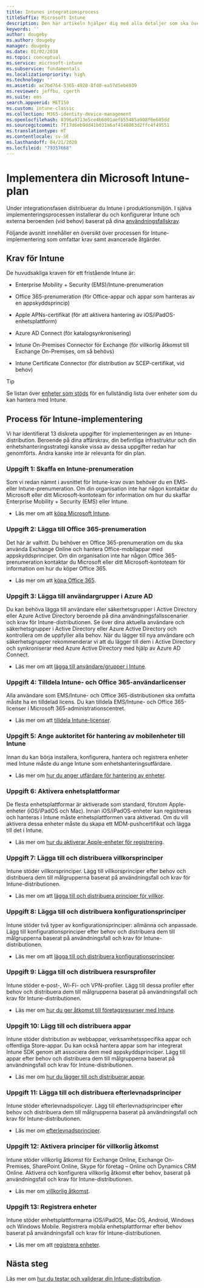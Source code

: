 ```yaml
---
title: Intunes integrationsprocess
titleSuffix: Microsoft Intune
description: Den här artikeln hjälper dig med alla detaljer som ska övervägas vid registreringen av en Microsoft Intune-molnlösning i din miljö.
keywords: ''
author: dougeby
ms.author: dougeby
manager: dougeby
ms.date: 01/02/2018
ms.topic: conceptual
ms.service: microsoft-intune
ms.subservice: fundamentals
ms.localizationpriority: high
ms.technology: ''
ms.assetid: ac7bd764-5365-4920-8fd0-ea57d5ebe039
ms.reviewer: jeffbu, cgerth
ms.suite: ems
search.appverid: MET150
ms.custom: intune-classic
ms.collection: M365-identity-device-management
ms.openlocfilehash: 8396a9713e5ce4b6001aefb55485a908f0e605dd
ms.sourcegitcommit: 7f17d6eb9dd41b031a6af4148863d2ffc4f49551
ms.translationtype: HT
ms.contentlocale: sv-SE
ms.lasthandoff: 04/21/2020
ms.locfileid: "79357668"
---
```

# <a name="implement-your-microsoft-intune-plan"></a>Implementera din Microsoft Intune-plan

Under integrationsfasen distribuerar du Intune i produktionsmiljön. I själva implementeringsprocessen installerar du och konfigurerar Intune och externa beroenden (vid behov) baserat på dina [användningsfallskrav](planning-guide-requirements.md).

Följande avsnitt innehåller en översikt över processen för Intune-implementering som omfattar krav samt avancerade åtgärder.

## <a name="intune-requirements"></a>Krav för Intune

De huvudsakliga kraven för ett fristående Intune är:

- Enterprise Mobility + Security (EMS)/Intune-prenumeration

- Office 365-prenumeration (för Office-appar och appar som hanteras av en appskyddsprincip)

- Apple APNs-certifikat (för att aktivera hantering av iOS/iPadOS-enhetsplattform)

- Azure AD Connect (för katalogsynkronisering)

- Intune On-Premises Connector för Exchange (för villkorlig åtkomst till Exchange On-Premises, om så behövs)

- Intune Certificate Connector (för distribution av SCEP-certifikat, vid behov)

>[!TIP]
> Se listan över [enheter som stöds](supported-devices-browsers.md) för en fullständig lista över enheter som du kan hantera med Intune.

## <a name="intune-implementation-process"></a>Process för Intune-implementering

Vi har identifierat 13 diskreta uppgifter för implementeringen av en Intune-distribution. Beroende på dina affärskrav, din befintliga infrastruktur och din enhetshanteringsstrategi kanske vissa av dessa uppgifter redan har genomförts. Andra kanske inte är relevanta för din plan.

### <a name="task-1-get-an-intune-subscription"></a>Uppgift 1: Skaffa en Intune-prenumeration

Som vi redan nämnt i avsnittet för Intune-krav ovan behöver du en EMS- eller Intune-prenumeration. Om din organisation inte har någon kontaktar du Microsoft eller ditt Microsoft-kontoteam för information om hur du skaffar Enterprise Mobility + Security (EMS) eller Intune.

- Läs mer om att [köpa Microsoft Intune](https://www.microsoft.com/cloud-platform/microsoft-intune-pricing).

### <a name="task-2-add-office-365-subscription"></a>Uppgift 2: Lägga till Office 365-prenumeration

Det här är valfritt. Du behöver en Office 365-prenumeration om du ska använda Exchange Online och hantera Office-mobilappar med appskyddsprinciper. Om din organisation inte har någon Office 365-prenumeration kontaktar du Microsoft eller ditt Microsoft-kontoteam för information om hur du köper Office 365.

- Läs mer om att [köpa Office 365](https://products.office.com/business/compare-office-365-for-business-plans).

### <a name="task-3-add-users-groups-in-azure-ad"></a>Uppgift 3: Lägga till användargrupper i Azure AD

Du kan behöva lägga till användare eller säkerhetsgrupper i Active Directory eller Azure Active Directory beroende på dina användningsfallsscenarier och krav för Intune-distributionen. Se över dina aktuella användare och säkerhetsgrupper i Active Directory eller Azure Active Directory och kontrollera om de uppfyller alla behov. När du lägger till nya användare och säkerhetsgrupper rekommenderar vi att du lägger till dem i Active Directory och synkroniserar med Azure Active Directory med hjälp av Azure AD Connect.

- Läs mer om att [lägga till användare/grupper i Intune](users-add.md).
<!---why not send them to the AAD connect topic? Question out to Andre: https://docs.microsoft.com/azure/active-directory/connect/active-directory-aadconnect--->


### <a name="task-4-assign-intune-and-office-365-user-licenses"></a>Uppgift 4: Tilldela Intune- och Office 365-användarlicenser

Alla användare som EMS/Intune- och Office 365-distributionen ska omfatta måste ha en tilldelad licens. Du kan tilldela EMS/Intune- och Office 365-licenser i Microsoft 365-administrationscentret.

- Läs mer om att [tilldela Intune-licenser](licenses-assign.md).

### <a name="task-5-set-mobile-device-management-authority-to-intune"></a>Uppgift 5: Ange auktoritet för hantering av mobilenheter till Intune

Innan du kan börja installera, konfigurera, hantera och registrera enheter med Intune måste du ange Intune som enhetshanteringsutfärdare.

- Läs mer om [hur du anger utfärdare för hantering av enheter](mdm-authority-set.md).

### <a name="task-6-enable-device-platforms"></a>Uppgift 6: Aktivera enhetsplattformar

De flesta enhetsplattformar är aktiverade som standard, förutom Apple-enheter (iOS/iPadOS och Mac). Innan iOS/iPadOS-enheter kan registreras och hanteras i Intune måste enhetsplattformen vara aktiverad. Om du vill aktivera dessa enheter måste du skapa ett MDM-pushcertifikat och lägga till det i Intune.

- Läs mer om [hur du aktiverar Apple-enheter för registrering](../enrollment/apple-mdm-push-certificate-get.md).

### <a name="task-7-add-and-deploy-terms-and-conditions-policies"></a>Uppgift 7: Lägga till och distribuera villkorsprinciper

Intune stöder villkorsprinciper. Lägg till villkorsprinciper efter behov och distribuera dem till målgrupperna baserat på användningsfall och krav för Intune-distributionen.

- Läs mer om att [lägga till och distribuera principer för villkor](../enrollment/terms-and-conditions-create.md).

### <a name="task-8-add-and-deploy-configuration-policies"></a>Uppgift 8: Lägga till och distribuera konfigurationsprinciper

Intune stöder två typer av konfigurationsprinciper: allmänna och anpassade. Lägg till konfigurationsprinciper efter behov och distribuera dem till målgrupperna baserat på användningsfall och krav för Intune-distributionen.

- Läs mer om att [lägga till och distribuera konfigurationsprinciper](../configuration/device-profiles.md).

### <a name="task-9-add-and-deploy-resource-profiles"></a>Uppgift 9: Lägga till och distribuera resursprofiler

Intune stöder e-post-, Wi-Fi- och VPN-profiler. Lägg till dessa profiler efter behov och distribuera dem till målgrupperna baserat på användningsfall och krav för Intune-distributionen.

- Läs mer om [hur du ger åtkomst till företagsresurser med Intune](../configuration/device-profiles.md).

### <a name="task-10-add-and-deploy-apps"></a>Uppgift 10: Lägg till och distribuera appar

Intune stöder distribution av webbappar, verksamhetsspecifika appar och offentliga Store-appar. Du kan också hantera appar som har integrerat Intune SDK genom att associera dem med appskyddsprinciper. Lägg till appar efter behov och distribuera dem till målgrupperna baserat på användningsfall och krav för Intune-distributionen.

- Läs mer om [hur du lägger till och distribuerar appar](../apps/app-management.md).

### <a name="task-11-add-and-deploy-compliance-policies"></a>Uppgift 11: Lägga till och distribuera efterlevnadsprinciper

Intune stöder efterlevnadspolicyer. Lägg till efterlevnadsprinciper efter behov och distribuera dem till målgrupperna baserat på användningsfall och krav för Intune-distributionen.

- Läs mer om [efterlevnadsprinciper](../protect/device-compliance-get-started.md).

### <a name="task-12-enable-conditional-access-policies"></a>Uppgift 12: Aktivera principer för villkorlig åtkomst

Intune stöder villkorlig åtkomst för Exchange Online, Exchange On-Premises, SharePoint Online, Skype för företag – Online och Dynamics CRM Online. Aktivera och konfigurera villkorlig åtkomst efter behov, baserat på användningsfall och krav för Intune-distributionen.

- Läs mer om [villkorlig åtkomst](../protect/conditional-access.md).

### <a name="task-13-enroll-devices"></a>Uppgift 13: Registrera enheter

Intune stöder enhetsplattformarna iOS/iPadOS, Mac OS, Android, Windows och Windows Mobile. Registrera mobila enhetsplattformar efter behov baserat på användningsfall och krav för Intune-distributionen.

- Läs mer om att [registrera enheter](../enrollment/device-enrollment.md).


## <a name="next-steps"></a>Nästa steg
Läs mer om [hur du testar och validerar din Intune-distribution](planning-guide-test-validation.md).
